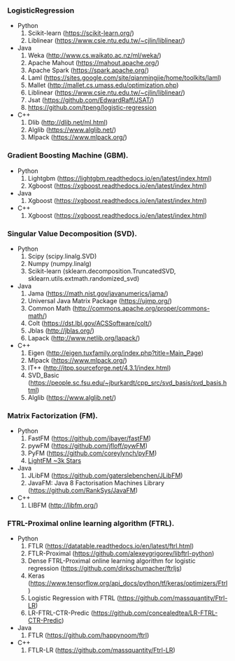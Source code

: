### LogisticRegression 
- Python 
    1. Scikit-learn (https://scikit-learn.org/)
    2. Liblinear (https://www.csie.ntu.edu.tw/~cjlin/liblinear/) 
- Java 
    1. Weka (http://www.cs.waikato.ac.nz/ml/weka/) 
    2. Apache Mahout (https://mahout.apache.org/) 
    3. Apache Spark (https://spark.apache.org/) 
    4. Laml (https://sites.google.com/site/qianmingjie/home/toolkits/laml) 
    5. Mallet (http://mallet.cs.umass.edu/optimization.php) 
    6. Liblinear (https://www.csie.ntu.edu.tw/~cjlin/liblinear/) 
    7. Jsat (https://github.com/EdwardRaff/JSAT/) 
    8. https://github.com/tpeng/logistic-regression 
- C++ 
    1. Dlib (http://dlib.net/ml.html) 
    2. Alglib (https://www.alglib.net/) 
    3. Mlpack (https://www.mlpack.org/) 

### Gradient Boosting Machine (GBM). 
- Python
    1. Lightgbm (https://lightgbm.readthedocs.io/en/latest/index.html) 
    2. Xgboost (https://xgboost.readthedocs.io/en/latest/index.html) 
- Java
    1. Xgboost (https://xgboost.readthedocs.io/en/latest/index.html) 
- C++ 
    1. Xgboost (https://xgboost.readthedocs.io/en/latest/index.html) 

### Singular Value Decomposition (SVD). 
- Python 
    1. Scipy (scipy.linalg.SVD) 
    2. Numpy (numpy.linalg) 
    3. Scikit-learn (sklearn.decomposition.TruncatedSVD, sklearn.utils.extmath.randomized_svd) 
- Java 
    1. Jama (https://math.nist.gov/javanumerics/jama/) 
    2. Universal Java Matrix Package (https://ujmp.org/) 
    3. Common Math (http://commons.apache.org/proper/commons-math/) 
    4. Colt (https://dst.lbl.gov/ACSSoftware/colt/) 
    5. Jblas (http://jblas.org/) 
    6. Lapack (http://www.netlib.org/lapack/) 
- C++ 
    1. Eigen (http://eigen.tuxfamily.org/index.php?title=Main_Page) 
    2. Mlpack (https://www.mlpack.org/) 
    3. IT++ (http://itpp.sourceforge.net/4.3.1/index.html) 
    4. SVD_Basic (https://people.sc.fsu.edu/~jburkardt/cpp_src/svd_basis/svd_basis.html) 
    5. Alglib (https://www.alglib.net/) 

### Matrix Factorization (FM). 
- Python 
    1. FastFM (https://github.com/ibayer/fastFM) 
    2. pywFM (https://github.com/jfloff/pywFM) 
    3. PyFM (https://github.com/coreylynch/pyFM) 
    4. [LightFM ~3k Stars](https://github.com/lyst/lightfm)
- Java 
    1. JLibFM (https://github.com/gaterslebenchen/JLibFM) 
    2. JavaFM: Java 8 Factorisation Machines Library (https://github.com/RankSys/JavaFM) 
- C++ 
    1. LIBFM (http://libfm.org/) 

### FTRL-Proximal online learning algorithm (FTRL). 
- Python 
    1. FTLR (https://datatable.readthedocs.io/en/latest/ftrl.html) 
    2. FTLR-Proximal (https://github.com/alexeygrigorev/libftrl-python) 
    3. Dense FTRL-Proximal online learning algorithm for logistic regression (https://github.com/dirkschumacher/ftrljs) 
    4. Keras (https://www.tensorflow.org/api_docs/python/tf/keras/optimizers/Ftrl) 
    5. Logistic Regression with FTRL (https://github.com/massquantity/Ftrl-LR) 
    6. LR-FTRL-CTR-Predic (https://github.com/concealedtea/LR-FTRL-CTR-Predic) 
- Java 
    1. FTLR (https://github.com/happynoom/ftrl) 
- C++ 
    1. FTLR-LR (https://github.com/massquantity/Ftrl-LR) 
